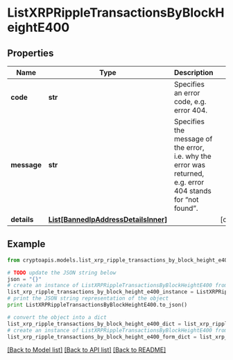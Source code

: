 # ListXRPRippleTransactionsByBlockHeightE400


## Properties
Name | Type | Description | Notes
------------ | ------------- | ------------- | -------------
**code** | **str** | Specifies an error code, e.g. error 404. | 
**message** | **str** | Specifies the message of the error, i.e. why the error was returned, e.g. error 404 stands for “not found”. | 
**details** | [**List[BannedIpAddressDetailsInner]**](BannedIpAddressDetailsInner.md) |  | [optional] 

## Example

```python
from cryptoapis.models.list_xrp_ripple_transactions_by_block_height_e400 import ListXRPRippleTransactionsByBlockHeightE400

# TODO update the JSON string below
json = "{}"
# create an instance of ListXRPRippleTransactionsByBlockHeightE400 from a JSON string
list_xrp_ripple_transactions_by_block_height_e400_instance = ListXRPRippleTransactionsByBlockHeightE400.from_json(json)
# print the JSON string representation of the object
print ListXRPRippleTransactionsByBlockHeightE400.to_json()

# convert the object into a dict
list_xrp_ripple_transactions_by_block_height_e400_dict = list_xrp_ripple_transactions_by_block_height_e400_instance.to_dict()
# create an instance of ListXRPRippleTransactionsByBlockHeightE400 from a dict
list_xrp_ripple_transactions_by_block_height_e400_form_dict = list_xrp_ripple_transactions_by_block_height_e400.from_dict(list_xrp_ripple_transactions_by_block_height_e400_dict)
```
[[Back to Model list]](../README.md#documentation-for-models) [[Back to API list]](../README.md#documentation-for-api-endpoints) [[Back to README]](../README.md)


